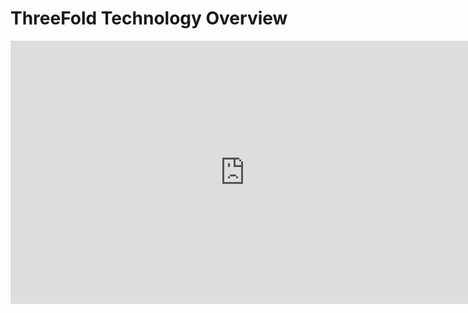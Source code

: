 # ThreeFold Technology Overview

<iframe width="750" height="421" src="https://www.youtube.com/embed/AzbKgPLj-d0" frameborder="0" allow="autoplay; encrypted-media" allowfullscreen></iframe>